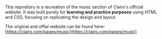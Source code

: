 This repository is a recreation of the music section of Clairo's official website. It was built purely for **learning and practice purposes** using HTML and CSS, focusing on replicating the design and layout.

The original and offial website can be found here:
[https://clairo.com/pages/music](https://clairo.com/pages/music)
